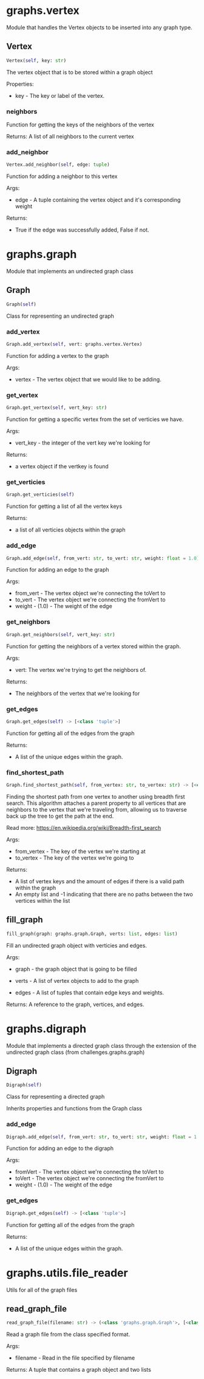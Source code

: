 # graphs.vertex

Module that handles the Vertex objects to be inserted into any graph type.

## Vertex
```python
Vertex(self, key: str)
```

The vertex object that is to be stored within a graph object

Properties:
* key - The key or label of the vertex.

### neighbors

Function for getting the keys of the neighbors of the vertex

Returns:
    A list of all neighbors to the current vertex

### add_neighbor
```python
Vertex.add_neighbor(self, edge: tuple)
```

Function for adding a neighbor to this vertex

Args:
* edge - A tuple containing the vertex object and it's
corresponding weight

Returns:
* True if the edge was successfully added, False if not.

# graphs.graph

Module that implements an undirected graph class

## Graph
```python
Graph(self)
```

Class for representing an undirected graph

### add_vertex
```python
Graph.add_vertex(self, vert: graphs.vertex.Vertex)
```

Function for adding a vertex to the graph

Args:
* vertex - The vertex object that we would like to be adding.

### get_vertex
```python
Graph.get_vertex(self, vert_key: str)
```

Function for getting a specific vertex from the set
of verticies we have.

Args:
* vert_key - the integer of the vert key we're looking for

Returns:
* a vertex object if the vertkey is found

### get_verticies
```python
Graph.get_verticies(self)
```

Function for getting a list of all the vertex keys

Returns:
* a list of all verticies objects within the graph

### add_edge
```python
Graph.add_edge(self, from_vert: str, to_vert: str, weight: float = 1.0)
```

Function for adding an edge to the graph

Args:
* from_vert - The vertex object we're connecting the toVert to
* to_vert - The vertex object we're connecting the fromVert to
* weight - (1.0) - The weight of the edge

### get_neighbors
```python
Graph.get_neighbors(self, vert_key: str)
```

Function for getting the neighbors of a vertex
stored within the graph.

Args:
* vert: The vertex we're trying to get the neighbors of.

Returns:
* The neighbors of the vertex that we're looking for

### get_edges
```python
Graph.get_edges(self) -> [<class 'tuple'>]
```

Function for getting all of the edges from the graph

Returns:
* A list of the unique edges within the graph.

### find_shortest_path
```python
Graph.find_shortest_path(self, from_vertex: str, to_vertex: str) -> [<class 'str'>]
```

Finding the shortest path from one vertex to another using breadth first
search. This algorithm attaches a parent property to all vertices that
are neighbors to the vertex that we're traveling from, allowing us to
traverse back up the tree to get the path at the end.

Read more: https://en.wikipedia.org/wiki/Breadth-first_search

Args:
* from_vertex - The key of the vertex we're starting at
* to_vertex - The key of the vertex we're going to

Returns:
* A list of vertex keys and the amount of edges if there is a valid
path within the graph
* An empty list and -1 indicating that there are no paths between the
two vertices within the list

## fill_graph
```python
fill_graph(graph: graphs.graph.Graph, verts: list, edges: list)
```

Fill an undirected graph object with verticies and edges.

Args:
* graph - the graph object that is going to be filled

* verts - A list of vertex objects to add to the graph

* edges - A list of tuples that contain edge keys and weights.


Returns:
A reference to the graph, vertices, and edges.

# graphs.digraph

Module that implements a directed graph class through the extension of the
undirected graph class (from challenges.graphs.graph)

## Digraph
```python
Digraph(self)
```

Class for representing a directed graph

Inherits properties and functions from the Graph class

### add_edge
```python
Digraph.add_edge(self, from_vert: str, to_vert: str, weight: float = 1.0)
```

Function for adding an edge to the digraph

Args:
* fromVert - The vertex object we're connecting the toVert to
* toVert - The vertex object we're connecting the fromVert to
* weight - (1.0) - The weight of the edge

### get_edges
```python
Digraph.get_edges(self) -> [<class 'tuple'>]
```

Function for getting all of the edges from the graph

Returns:
* A list of the unique edges within the graph.

# graphs.utils.file_reader

Utils for all of the graph files

## read_graph_file
```python
read_graph_file(filename: str) -> (<class 'graphs.graph.Graph'>, [<class 'graphs.vertex.Vertex'>], [<class 'tuple'>])
```

Read a graph file from the class specified format.

Args:
* filename - Read in the file specified by filename

Returns:
    A tuple that contains a graph object and two lists

